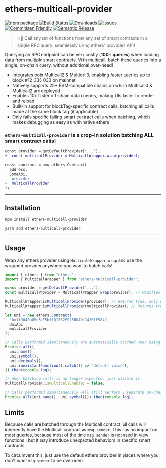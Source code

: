 # ethers-multicall-provider

[![npm package][npm-img]][npm-url]
[![Build Status][build-img]][build-url]
[![Downloads][downloads-img]][downloads-url]
[![Issues][issues-img]][issues-url]
[![Commitizen Friendly][commitizen-img]][commitizen-url]
[![Semantic Release][semantic-release-img]][semantic-release-url]

> ⚡🚀 Call any set of functions from any set of smart contracts in a single RPC query, seamlessly using ethers' providers API!

Querying an RPC endpoint can be very costly (**100+ queries**) when loading data from multiple smart contracts.
With multicall, batch these queries into a single, on-chain query, without additional over-head!

- Integrates both Multicall2 & Multicall3, enabling faster queries up to block #12_336_033 on mainnet
- Natively supports 25+ EVM-compatible chains on which Multicall3 & Multicall2 are deployed
- Enables 10x faster off-chain data queries, making UIs faster to render and reload
- Built-in support for blockTag-specific contract calls, batching all calls made at the same block tag (if applicable)
- Only fails specific failing smart contract calls when batching, which makes debugging as easy as with native ethers

### `ethers-multicall-provider` is a drop-in solution batching ALL smart contract calls!

```diff
const provider = getDefaultProvider("...");
+  const multicallProvider = MulticallWrapper.wrap(provider);

const contract = new ethers.Contract(
  address,
  SomeAbi,
-  provider
+  multicallProvider
);
```

---

## Installation

```bash
npm install ethers-multicall-provider
```

```bash
yarn add ethers-multicall-provider
```

---

## Usage

Wrap any ethers provider using `MulticallWrapper.wrap` and use the wrapped provider anywhere you want to batch calls!

```typescript
import { ethers } from "ethers";
import { MulticallWrapper } from "ethers-multicall-provider";

const provider = getDefaultProvider("...");
const multicallProvider = MulticallWrapper.wrap(provider); // Modifies provider in place!

MulticallWrapper.isMulticallProvider(provider); // Returns true, only useful for type safety.
MulticallWrapper.isMulticallProvider(multicallProvider); // Returns true, only useful for type safety.

let uni = new ethers.Contract(
  "0x1f9840a85d5aF5bf1D1762F925BDADdC4201F984",
  UniAbi,
  multicallProvider
);

// Calls performed simultaneously are automatically batched when using the multicall provider.
Promise.all([
  uni.name(),
  uni.symbol(),
  uni.decimals(),
  uni.inexistantFunction().catch(() => "default value"),
]).then(console.log);

// When batching calls is no longer expected, just disable it.
multicallProvider.isMulticallEnabled = false;

// Calls performed simultaneously will still perform 2 separate on-chain calls.
Promise.all([uni.name(), uni.symbol()]).then(console.log);
```

## Limits

Because calls are batched through the Multicall contract, all calls will inherently have the Multicall contract as `msg.sender`. This has no impact on most queries, because most of the time `msg.sender` is not used in view functions ; but it may introduce unexpected behaviors in specific smart contracts.

To circumvent this, just use the default ethers provider in places where you don't want `msg.sender` to be overriden.

[build-img]: https://github.com/rubilmax/ethers-multicall-provider/actions/workflows/release.yml/badge.svg
[build-url]: https://github.com/rubilmax/ethers-multicall-provider/actions/workflows/release.yml
[downloads-img]: https://img.shields.io/npm/dt/ethers-multicall-provider
[downloads-url]: https://www.npmtrends.com/ethers-multicall-provider
[npm-img]: https://img.shields.io/npm/v/ethers-multicall-provider
[npm-url]: https://www.npmjs.com/package/ethers-multicall-provider
[issues-img]: https://img.shields.io/github/issues/rubilmax/ethers-multicall-provider
[issues-url]: https://github.com/rubilmax/ethers-multicall-provider/issues
[codecov-img]: https://codecov.io/gh/rubilmax/ethers-multicall-provider/branch/main/graph/badge.svg
[codecov-url]: https://codecov.io/gh/rubilmax/ethers-multicall-provider
[semantic-release-img]: https://img.shields.io/badge/%20%20%F0%9F%93%A6%F0%9F%9A%80-semantic--release-e10079.svg
[semantic-release-url]: https://github.com/semantic-release/semantic-release
[commitizen-img]: https://img.shields.io/badge/commitizen-friendly-brightgreen.svg
[commitizen-url]: http://commitizen.github.io/cz-cli/

